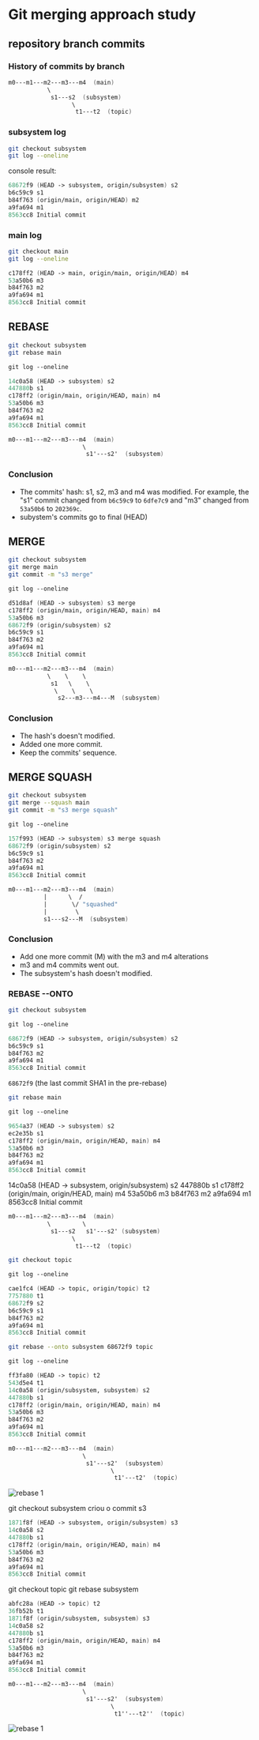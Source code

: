 # Git merging approach study

## repository branch commits

### History of commits by branch

```fs
m0---m1---m2---m3---m4  (main)
           \
            s1---s2  (subsystem)
                  \
                   t1---t2  (topic)
```

### subsystem log

```sh
git checkout subsystem
git log --oneline
```

console result:

```fs
68672f9 (HEAD -> subsystem, origin/subsystem) s2
b6c59c9 s1
b84f763 (origin/main, origin/HEAD) m2
a9fa694 m1
8563cc8 Initial commit
```

### main log

```sh
git checkout main
git log --oneline
```

```fs
c178ff2 (HEAD -> main, origin/main, origin/HEAD) m4
53a50b6 m3
b84f763 m2
a9fa694 m1
8563cc8 Initial commit
```

## REBASE

```sh
git checkout subsystem
git rebase main
```

```fs
git log --oneline

14c0a58 (HEAD -> subsystem) s2
447880b s1
c178ff2 (origin/main, origin/HEAD, main) m4
53a50b6 m3
b84f763 m2
a9fa694 m1
8563cc8 Initial commit
```

```fs
m0---m1---m2---m3---m4  (main)
                     \
                      s1'---s2'  (subsystem)
```

### Conclusion

- The commits' hash: s1, s2, m3 and m4 was modified. For example, the "s1" commit changed from `b6c59c9` to `6dfe7c9` and "m3" changed from `53a50b6` to `202369c`.
- subystem's commits go to final (HEAD)

## MERGE

```sh
git checkout subsystem
git merge main
git commit -m "s3 merge"
```

```fs
git log --oneline

d51d8af (HEAD -> subsystem) s3 merge
c178ff2 (origin/main, origin/HEAD, main) m4
53a50b6 m3
68672f9 (origin/subsystem) s2
b6c59c9 s1
b84f763 m2
a9fa694 m1
8563cc8 Initial commit
```

```fs
m0---m1---m2---m3---m4  (main)
           \    \    \
            s1   \    \
             \    \    \
              s2---m3---m4---M  (subsystem)
```

### Conclusion

- The hash's doesn't modified.
- Added one more commit.
- Keep the commits' sequence.

## MERGE SQUASH

```sh
git checkout subsystem
git merge --squash main
git commit -m "s3 merge squash"
```

```fs
git log --oneline

157f993 (HEAD -> subsystem) s3 merge squash
68672f9 (origin/subsystem) s2
b6c59c9 s1
b84f763 m2
a9fa694 m1
8563cc8 Initial commit
```

```fs
m0---m1---m2---m3---m4  (main)
          |      \  /
          |       \/ "squashed"
          |        \
          s1---s2---M  (subsystem)
```

### Conclusion

- Add one more commit (M) with the m3 and m4 alterations
- m3 and m4 commits went out.
- The subsystem's hash doesn't modified.

### REBASE --ONTO

```sh
git checkout subsystem
```

```fs
git log --oneline

68672f9 (HEAD -> subsystem, origin/subsystem) s2
b6c59c9 s1
b84f763 m2
a9fa694 m1
8563cc8 Initial commit
```

`68672f9` (the last commit SHA1 in the pre-rebase)

```sh
git rebase main
```

```fs
git log --oneline

9654a37 (HEAD -> subsystem) s2
ec2e35b s1
c178ff2 (origin/main, origin/HEAD, main) m4
53a50b6 m3
b84f763 m2
a9fa694 m1
8563cc8 Initial commit
```

14c0a58 (HEAD -> subsystem, origin/subsystem) s2
447880b s1
c178ff2 (origin/main, origin/HEAD, main) m4
53a50b6 m3
b84f763 m2
a9fa694 m1
8563cc8 Initial commit

```fs
m0---m1---m2---m3---m4  (main)
           \         \
            s1---s2   s1'---s2' (subsystem)
                  \
                   t1---t2  (topic)
```

```sh
git checkout topic
```

```fs
git log --oneline

cae1fc4 (HEAD -> topic, origin/topic) t2
7757880 t1
68672f9 s2
b6c59c9 s1
b84f763 m2
a9fa694 m1
8563cc8 Initial commit
```

```sh
git rebase --onto subsystem 68672f9 topic
```

```fs
git log --oneline

ff3fa80 (HEAD -> topic) t2
543d5e4 t1
14c0a58 (origin/subsystem, subsystem) s2
447880b s1
c178ff2 (origin/main, origin/HEAD, main) m4
53a50b6 m3
b84f763 m2
a9fa694 m1
8563cc8 Initial commit
```

```fs
m0---m1---m2---m3---m4  (main)
                     \
                      s1'---s2'  (subsystem)
                             \
                              t1'---t2'  (topic)
```

![rebase 1](./images/rebase1.png)

git checkout subsystem
criou o commit s3

```fs
1871f8f (HEAD -> subsystem, origin/subsystem) s3
14c0a58 s2
447880b s1
c178ff2 (origin/main, origin/HEAD, main) m4
53a50b6 m3
b84f763 m2
a9fa694 m1
8563cc8 Initial commit
```

git checkout topic
git rebase subsystem

```fs
abfc28a (HEAD -> topic) t2
36fb52b t1
1871f8f (origin/subsystem, subsystem) s3
14c0a58 s2
447880b s1
c178ff2 (origin/main, origin/HEAD, main) m4
53a50b6 m3
b84f763 m2
a9fa694 m1
8563cc8 Initial commit
```

```fs
m0---m1---m2---m3---m4  (main)
                     \
                      s1'---s2'  (subsystem)
                             \
                              t1''---t2''  (topic)
```

![rebase 1](./images/rebase2.png)
